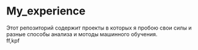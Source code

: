 # My_experience
Этот репозиторий содержит проекты в которых я пробою свои силы и разные способы анализа и мотоды машинного обучения.  
ff,kpf
